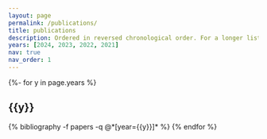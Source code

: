```yaml
---
layout: page
permalink: /publications/
title: publications
description: Ordered in reversed chronological order. For a longer list, please refer <a href="https://scholar.google.com/citations?user=uH74dcgAAAAJ" target="_blank">here</a>.
years: [2024, 2023, 2022, 2021]
nav: true
nav_order: 1
---
```

<!-- _pages/publications.md -->
<div class="publications">

{%- for y in page.years %}
  <h2 class="year">{{y}}</h2>
  {% bibliography -f papers -q @*[year={{y}}]* %}
{% endfor %}

</div>
